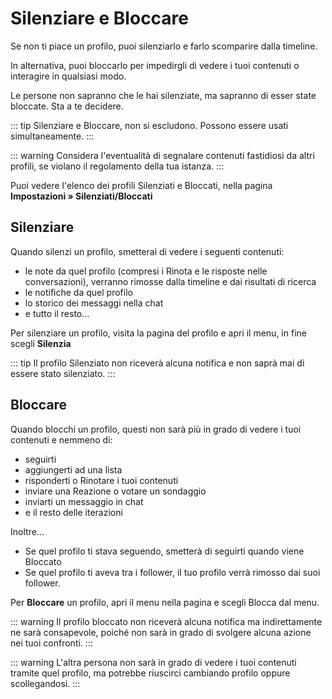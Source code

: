 # Silenziare e Bloccare

Se non ti piace un profilo, puoi silenziarlo e farlo scomparire dalla timeline.

In alternativa, puoi bloccarlo per impedirgli di vedere i tuoi contenuti o interagire in qualsiasi modo.

Le persone non sapranno che le hai silenziate, ma sapranno di esser state bloccate. Sta a te decidere.

::: tip
Silenziare e Bloccare, non si escludono. Possono essere usati simultaneamente.
:::

::: warning
Considera l'eventualità di segnalare contenuti fastidiosi da altri profili, se violano il regolamento della tua istanza.
:::

Puoi vedere l'elenco dei profili Silenziati e Bloccati, nella pagina **Impostazioni » Silenziati/Bloccati**

## Silenziare

Quando silenzi un profilo, smetterai di vedere i seguenti contenuti:

- le note da quel profilo (compresi i Rinota e le risposte nelle conversazioni), verranno rimosse dalla timeline e dai risultati di ricerca
- le notifiche da quel profilo
- lo storico dei messaggi nella chat
- e tutto il resto...

Per silenziare un profilo, visita la pagina del profilo e apri il menu, in fine scegli **Silenzia**

::: tip
Il profilo Silenziato non riceverà alcuna notifica e non saprà mai di essere stato silenziato.
:::

## Bloccare

Quando blocchi un profilo, questi non sarà più in grado di vedere i tuoi contenuti e nemmeno di:

- seguirti
- aggiungerti ad una lista
- risponderti o Rinotare i tuoi contenuti
- inviare una Reazione o votare un sondaggio
- inviarti un messaggio in chat
- e il resto delle iterazioni

Inoltre...

- Se quel profilo ti stava seguendo, smetterà di seguirti quando viene Bloccato
- Se quel profilo ti aveva tra i follower, il tuo profilo verrà rimosso dai suoi follower.

Per **Bloccare** un profilo, apri il menu nella pagina e scegli Blocca dal menu.

::: warning
Il profilo bloccato non riceverà alcuna notifica ma indirettamente ne sarà consapevole, poiché non sarà in grado di svolgere alcuna azione nei tuoi confronti.
:::

::: warning
L'altra persona non sarà in grado di vedere i tuoi contenuti tramite quel profilo, ma potrebbe riuscirci cambiando profilo oppure scollegandosi.
:::
